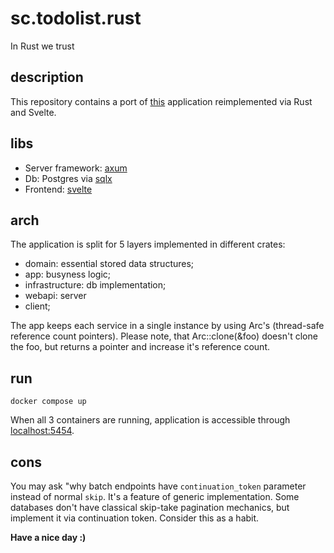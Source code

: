 # sc.todolist.rust
In Rust we trust

## description

This repository contains a port of [this](https://github.com/sergey-savelyev/MCTaskManagerAssignment) application reimplemented via Rust and Svelte.

## libs

- Server framework: [axum](https://github.com/tokio-rs/axum)
- Db: Postgres via [sqlx](https://github.com/launchbadge/sqlx)
- Frontend: [svelte](https://svelte.dev/)

## arch

The application is split for 5 layers implemented in different crates:

- domain: essential stored data structures;
- app: busyness logic;
- infrastructure: db implementation;
- webapi: server
- client;

The app keeps each service in a single instance by using Arc's (thread-safe reference count pointers). Please note, that Arc::clone(&foo) doesn't clone the foo, but returns a pointer and increase it's reference count.

## run

    docker compose up

When all 3 containers are running, application is accessible through [localhost:5454](http://localhost:5454).

## cons
You may ask "why batch endpoints have `continuation_token` parameter instead of normal `skip`. It's a feature of generic implementation. Some databases don't have classical skip-take pagination mechanics, but implement it via continuation token. Consider this as a habit.

**Have a nice day :)**
